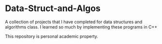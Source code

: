 # Data-Struct-and-Algos
A collection of projects that I have completed for data structures and algorithms class.
I learned so much by implementing these programs in C++


This repository is personal academic property.

